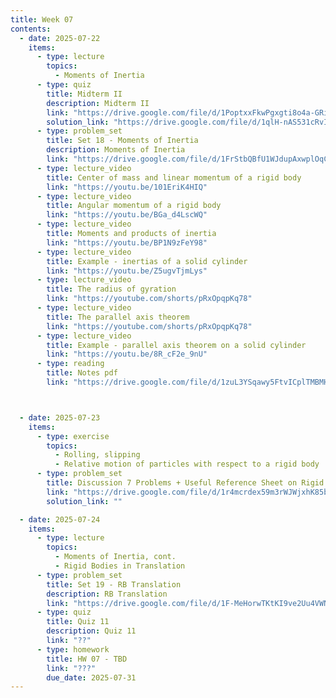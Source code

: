 ```yaml
---
title: Week 07
contents:
  - date: 2025-07-22
    items:
      - type: lecture
        topics:
          - Moments of Inertia
      - type: quiz
        title: Midterm II
        description: Midterm II
        link: "https://drive.google.com/file/d/1PoptxxFkwPgxgti8o4a-GRid4FVxc99b/view?usp=share_link"
        solution_link: "https://drive.google.com/file/d/1qlH-nAS531cRvIq30yFaV9ifPYXjksqK/view?usp=sharing"
      - type: problem_set
        title: Set 18 - Moments of Inertia
        description: Moments of Inertia
        link: "https://drive.google.com/file/d/1FrStbQBfU1WJdupAxwplOqCcVOlT1MDA/view?usp=drivesdk"
      - type: lecture_video
        title: Center of mass and linear momentum of a rigid body
        link: "https://youtu.be/101EriK4HIQ"
      - type: lecture_video
        title: Angular momentum of a rigid body
        link: "https://youtu.be/BGa_d4LscWQ"
      - type: lecture_video
        title: Moments and products of inertia
        link: "https://youtu.be/BP1N9zFeY98"
      - type: lecture_video
        title: Example - inertias of a solid cylinder
        link: "https://youtu.be/Z5ugvTjmLys"
      - type: lecture_video
        title: The radius of gyration
        link: "https://youtube.com/shorts/pRxOpqpKq78"
      - type: lecture_video
        title: The parallel axis theorem
        link: "https://youtube.com/shorts/pRxOpqpKq78"
      - type: lecture_video
        title: Example - parallel axis theorem on a solid cylinder
        link: "https://youtu.be/8R_cF2e_9nU"
      - type: reading
        title: Notes pdf
        link: "https://drive.google.com/file/d/1zuL3YSqawy5FtvICplTMBMHMxdpmpIBx/view?usp=sharing"



  - date: 2025-07-23
    items:
      - type: exercise
        topics:
          - Rolling, slipping
          - Relative motion of particles with respect to a rigid body
      - type: problem_set
        title: Discussion 7 Problems + Useful Reference Sheet on Rigid Body Dynamics
        link: "https://drive.google.com/file/d/1r4mcrdex59m3rWJWjxhK85bionFg1IKr/view?usp=sharing"
        solution_link: ""

  - date: 2025-07-24
    items:
      - type: lecture
        topics:
          - Moments of Inertia, cont.
          - Rigid Bodies in Translation
      - type: problem_set
        title: Set 19 - RB Translation
        description: RB Translation
        link: "https://drive.google.com/file/d/1F-MeHorwTKtKI9ve2Uu4VWNxyBTFdleE/view?usp=drivesdk"
      - type: quiz
        title: Quiz 11
        description: Quiz 11
        link: "??"
      - type: homework
        title: HW 07 - TBD
        link: "???"
        due_date: 2025-07-31
---
```

      
      
